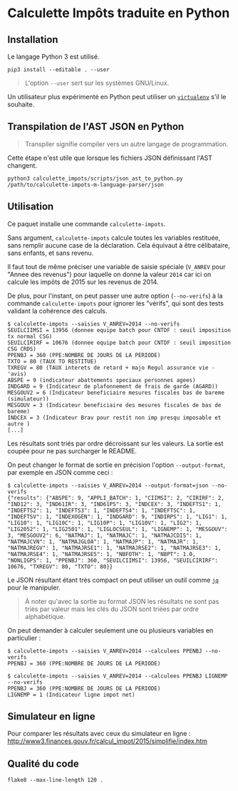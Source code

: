 # Calculette Impôts traduite en Python

## Installation

Le langage Python 3 est utilisé.

```
pip3 install --editable . --user
```

> L'option `--user` sert sur les systèmes GNU/Linux.

Un utilisateur plus expérimenté en Python peut utiliser
un [`virtualenv`](https://virtualenv.readthedocs.org/en/latest/) s'il le souhaite.

## Transpilation de l'AST JSON en Python

> Transpiler signifie compiler vers un autre langage de programmation.

Cette étape n'est utile que lorsque les fichiers JSON définissant l'AST changent.

```
python3 calculette_impots/scripts/json_ast_to_python.py /path/to/calculette-impots-m-language-parser/json
```

## Utilisation

Ce paquet installe une commande `calculette-impots`.

Sans argument, `calculette-impots` calcule toutes les variables restituée,
sans remplir aucune case de la déclaration. Cela équivaut à être célibataire, sans enfants, et sans revenu.

Il faut tout de même préciser une variable de saisie spéciale (`V_ANREV` pour "Annee des revenus") pour laquelle
on donne la valeur `2014` car ici on calcule les impôts de 2015 sur les revenus de 2014.

De plus, pour l'instant, on peut passer une autre option (`--no-verifs`) à la commande `calculette-impots`
pour ignorer les "vérifs", qui sont des tests validant la cohérence des calculs.

```
$ calculette-impots --saisies V_ANREV=2014 --no-verifs
SEUILCIIMSI = 13956 (donnee equipe batch pour CNTDF : seuil imposition  tx normal CSG)
SEUILCIRIRF = 10676 (donnee equipe batch pour CNTDF : seuil imposition CSG CRDS)
PPENBJ = 360 (PPE:NOMBRE DE JOURS DE LA PERIODE)
TXTO = 80 (TAUX TO RESTITUE)
TXREGV = 80 (TAUX interets de retard + majo Regul assurance vie - 'avis)
ABSPE = 9 (indicateur abattements speciaux personnes agees)
INDGARD = 9 (Indicateur de plafonnement de frais de garde (AGARD))
MESGOUV2 = 6 (Indicateur beneficiaire mesures fiscales bas de bareme (simulateur))
MESGOUV = 3 (Indicateur beneficiaire des mesures fiscales de bas de bareme)
INDCEX = 3 (Indicateur Brav pour restit non imp presqu imposable et autre )
[...]
```

Les résultats sont triés par ordre décroissant sur les valeurs.
La sortie est coupée pour ne pas surcharger le README.

On peut changer le format de sortie en précision l'option `--output-format`, par exemple en JSON comme ceci :

```
$ calculette-impots --saisies V_ANREV=2014 --output-format=json --no-verifs
{"results": {"ABSPE": 9, "APPLI_BATCH": 1, "CIIMSI": 2, "CIRIRF": 2, "IND12": 3, "IND61IR": 3, "IND61PS": 3, "INDCEX": 3, "INDEFTS1": 1, "INDEFTS2": 1, "INDEFTS3": 1, "INDEFTS4": 1, "INDEFTSC": 1, "INDEFTSV": 1, "INDEXOGEN": 1, "INDGARD": 9, "INDIRPS": 1, "LIG1": 1, "LIG10": 1, "LIG10C": 1, "LIG10P": 1, "LIG10V": 1, "LIG2": 1, "LIG2052": 1, "LIG2501": 1, "LIGLOCSEUL": 1, "LIGNEMP": 1, "MESGOUV": 3, "MESGOUV2": 6, "NATMAJ": 1, "NATMAJC": 1, "NATMAJCDIS": 1, "NATMAJCVN": 1, "NATMAJGLOA": 1, "NATMAJP": 1, "NATMAJR": 1, "NATMAJREGV": 1, "NATMAJRSE1": 1, "NATMAJRSE2": 1, "NATMAJRSE3": 1, "NATMAJRSE4": 1, "NATMAJRSE5": 1, "NBFOTH": 1, "NBPT": 1.0, "NONLIGPS": 1, "PPENBJ": 360, "SEUILCIIMSI": 13956, "SEUILCIRIRF": 10676, "TXREGV": 80, "TXTO": 80}}
```

Le JSON résultant étant très compact on peut utiliser un outil comme [`jq`](https://stedolan.github.io/jq/)
pour le manipuler.

> À noter qu'avec la sortie au format JSON les résultats ne sont pas triés par valeur
> mais les clés du JSON sont triées par ordre alphabétique.

On peut demander à calculer seulement une ou plusieurs variables en particulier :

```
$ calculette-impots --saisies V_ANREV=2014 --calculees PPENBJ --no-verifs
PPENBJ = 360 (PPE:NOMBRE DE JOURS DE LA PERIODE)

$ calculette-impots --saisies V_ANREV=2014 --calculees PPENBJ LIGNEMP --no-verifs
PPENBJ = 360 (PPE:NOMBRE DE JOURS DE LA PERIODE)
LIGNEMP = 1 (Indicateur ligne impot net)
```

## Simulateur en ligne

Pour comparer les résultats avec ceux du simulateur en ligne :
http://www3.finances.gouv.fr/calcul_impot/2015/simplifie/index.htm

## Qualité du code

```
flake8 --max-line-length 120 .
```
